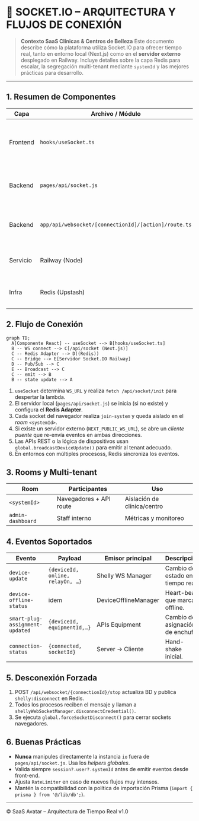 # 🔌 SOCKET.IO – ARQUITECTURA Y FLUJOS DE CONEXIÓN

> **Contexto SaaS Clínicas & Centros de Belleza**
> Este documento describe cómo la plataforma utiliza Socket.IO para ofrecer tiempo real, tanto en entorno local (Next.js) como en el **servidor externo** desplegado en Railway.  Incluye detalles sobre la capa Redis para escalar, la segregación multi-tenant mediante `systemId` y las mejores prácticas para desarrollo.

---

## 1. Resumen de Componentes

| Capa | Archivo / Módulo | Rol |
|------|------------------|-----|
| Frontend | `hooks/useSocket.ts` | Conecta, mantiene estado y distribuye eventos a componentes React. |
| Backend  | `pages/api/socket.js` | Servidor Socket.IO local + puente a servidor externo. |
| Backend  | `app/api/websocket/[connectionId]/[action]/route.ts` | API REST para start/stop/restart conexiones y propagación vía Redis. |
| Servicio | Railway (Node) | Socket.IO + Redis, receptor de bridge externo. |
| Infra     | Redis (Upstash) | Propaga eventos entre procesos / Lambdas de Vercel. |

## 2. Flujo de Conexión

```mermaid
graph TD;
  A[Componente React] -- useSocket --> B[hooks/useSocket.ts]
  B -- WS connect --> C[/api/socket (Next.js)]
  C -- Redis Adapter --> D((Redis))
  C -- Bridge --> E[Servidor Socket.IO Railway]
  D -- Pub/Sub --> C
  E -- Broadcast --> C
  C -- emit --> B
  B -- state update --> A
```

1. `useSocket` determina `WS_URL` y realiza `fetch /api/socket/init` para despertar la lambda.
2. El servidor local (`pages/api/socket.js`) se inicia (si no existe) y configura el **Redis Adapter**.
3. Cada socket del navegador realiza `join-system` y queda aislado en el *room* `<systemId>`.
4. Si existe un servidor externo (`NEXT_PUBLIC_WS_URL`), se abre un *cliente puente* que re-envía eventos en ambas direcciones.
5. Las APIs REST o la lógica de dispositivos usan `global.broadcastDeviceUpdate()` para emitir al tenant adecuado.
6. En entornos con múltiples procesoss, Redis sincroniza los eventos.

## 3. Rooms y Multi-tenant

| Room | Participantes | Uso |
|------|--------------|-----|
| `<systemId>` | Navegadores + API route | Aislación de clínica/centro |
| `admin-dashboard` | Staff interno | Métricas y monitoreo |

## 4. Eventos Soportados

| Evento | Payload | Emisor principal | Descripción |
|--------|---------|------------------|-------------|
| `device-update` | `{deviceId, online, relayOn, …}` | Shelly WS Manager | Cambio de estado en tiempo real. |
| `device-offline-status` | idem | DeviceOfflineManager | Heart-beat que marca offline. |
| `smart-plug-assignment-updated` | `{deviceId, equipmentId,…}` | APIs Equipment | Cambio de asignación de enchufe. |
| `connection-status` | `{connected, socketId}` | Server → Cliente | Hand-shake inicial. |

## 5. Desconexión Forzada

1. POST `/api/websocket/{connectionId}/stop` actualiza BD y publica `shelly:disconnect` en Redis.
2. Todos los procesos reciben el mensaje y llaman a `shellyWebSocketManager.disconnectCredential()`.
3. Se ejecuta `global.forceSocketDisconnect()` para cerrar sockets navegadores.

## 6. Buenas Prácticas

* **Nunca** manipules directamente la instancia `io` fuera de `pages/api/socket.js`. Usa los *helpers globales*.
* Valida siempre `session?.user?.systemId` antes de emitir eventos desde front-end.
* Ajusta `RateLimiter` en caso de nuevos flujos muy intensos.
* Mantén la compatibilidad con la política de importación Prisma (`import { prisma } from '@/lib/db';`).

---

© SaaS Avatar – Arquitectura de Tiempo Real v1.0 